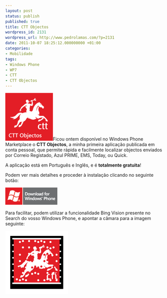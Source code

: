 ```yaml
---
layout: post
status: publish
published: true
title: CTT Objectos
wordpress_id: 2131
wordpress_url: http://www.pedrolamas.com/?p=2131
date: 2011-10-07 18:25:12.000000000 +01:00
categories:
- Mobilidade
tags:
- Windows Phone
- WP7
- CTT
- CTT Objectos
---
```

![](/wp-content/uploads/2011/10/CTT-Objectos.png "CTT Objectos")Ficou ontem disponível no Windows Phone Marketplace o **CTT Objectos**, a minha primeira aplicação publicada em conta pessoal, que permite rápida e facilmente localizar objectos enviados por Correio Registado, Azul PRIME, EMS, Today, ou Quick.

A aplicação está em Português e Inglês, e é **totalmente gratuita**!

Podem ver mais detalhes e proceder à instalação clicando no seguinte botão:

[![](/wp-content/uploads/2011/10/Download-EN-Med.png "CTT Objectos")](http://windowsphone.com/s?appid=f600b583-b1ba-4398-84aa-e52358c40532)

Para facilitar, podem utilizar a funcionalidade Bing Vision presente no Search do vosso Windows Phone, e apontar a câmara para a imagem seguinte:

![](/wp-content/uploads/2011/10/CTT-Objectos-Tag.png "CTT Objectos Tag")

